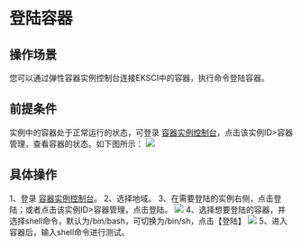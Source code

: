 # 登陆容器
## 操作场景
您可以通过弹性容器实例控制台连接EKSCI中的容器，执行命令登陆容器。

## 前提条件
实例中的容器处于正常运行的状态，可登录 [容器实例控制台]()，点击该实例ID>容器管理，查看容器的状态。如下图所示：
![](https://main.qcloudimg.com/raw/6626e357e8f6527adb9ee36c671f60e0.png)

## 具体操作
1、登录 [容器实例控制台]()。
2、选择地域。
3、在需要登陆的实例右侧，点击登陆；或者点击该实例ID>容器管理，点击登陆。
![](https://main.qcloudimg.com/raw/e351ff6eb28661f5bb95d9213c8b2034.png)
4、选择想要登陆的容器，并选择shell命令，默认为/bin/bash，可切换为/bin/sh，点击【登陆】
![](https://main.qcloudimg.com/raw/6d1bca16391c7ac68f443f234c00589b.png)
5、进入容器后，输入shell命令进行测试。
